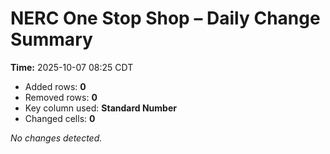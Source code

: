 # NERC One Stop Shop – Daily Change Summary
**Time:** 2025-10-07 08:25 CDT

- Added rows: **0**
- Removed rows: **0**
- Key column used: **Standard Number**
- Changed cells: **0**

_No changes detected._